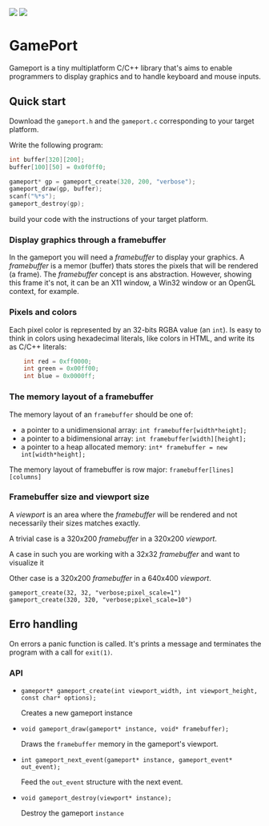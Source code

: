 ![](https://img.shields.io/github/release/elfcorreia/gameport.svg) ![](https://img.shields.io/github/license/elfcorreia/gameport.svg)

# GamePort

Gameport is a tiny multiplatform C/C++ library that's aims to enable programmers to display graphics and to handle keyboard and mouse inputs.

## Quick start

Download the `gameport.h` and the `gameport.c` corresponding to your target platform.

Write the following program:

```c
int buffer[320][200];
buffer[100][50] = 0x0f0ff0;

gameport* gp = gameport_create(320, 200, "verbose");
gameport_draw(gp, buffer);
scanf("%*s");
gameport_destroy(gp);
```
build your code with the instructions of your target platform.

### Display graphics through a framebuffer

In the gameport you will need a *framebuffer* to display your graphics. A *framebuffer* is a memor (buffer) thats stores the pixels that will be rendered (a frame). The *framebuffer* concept is ans abstraction. However, showing this frame it's not, it can be an X11 window, a Win32 window or an OpenGL context, for example.

### Pixels and colors

Each pixel color is represented by an 32-bits RGBA value (an `int`). Is easy to think in colors using hexadecimal literals, like colors in HTML, and write its as C/C++ literals:

```c
    int red = 0xff0000;
    int green = 0x00ff00;
    int blue = 0x0000ff;
```

### The memory layout of a framebuffer

The memory layout of an `framebuffer` should be one of:

- a pointer to a unidimensional array: `int framebuffer[width*height];`
- a pointer to a bidimensional array: `int framebuffer[width][height];`
- a pointer to a heap allocated memory: `int* framebuffer = new int[width*height];`

The memory layout of framebuffer is row major: `framebuffer[lines][columns]`

### Framebuffer size and viewport size

A *viewport* is an area where the *framebuffer* will be rendered and not necessarily their sizes matches exactly. 

A trivial case is a 320x200 *framebuffer* in a 320x200 *viewport*.

A case in such you are working with a 32x32 *framebuffer* and want to visualize it

Other case is a 320x200 *framebuffer* in a 640x400 *viewport*.

    gameport_create(32, 32, "verbose;pixel_scale=1")
    gameport_create(320, 320, "verbose;pixel_scale=10")

## Erro handling

On errors a panic function is called. It's prints a message and terminates the program with a call for `exit(1)`.

### API

- `gameport* gameport_create(int viewport_width, int viewport_height, const char* options);`
  
  Creates a new gameport instance
  
- `void gameport_draw(gameport* instance, void* framebuffer);`
  
  Draws the `framebuffer` memory in the gameport's viewport.

- `int gameport_next_event(gameport* instance, gameport_event* out_event);`
  
  Feed the `out_event` structure with the next event.

- `void gameport_destroy(viewport* instance);`
  
  Destroy the gameport `instance`
